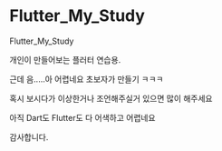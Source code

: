 # Flutter_My_Study
Flutter_My_Study

개인이 만들어보는 플러터 연습용.

근데 음.....아 어렵네요 초보자가 만들기 ㅋㅋㅋ

혹시 보시다가 이상한거나 조언해주실거 있으면 많이 해주세요

아직 Dart도 Flutter도 다 어색하고 어렵네요

감사합니다.
